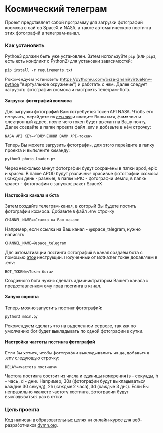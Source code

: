 # Космический телеграм
Проект представляет собой программу для загрузки фотографий космоса с сайтов SpaceX и NASA, а также автоматического постинга этих фотографий в телеграм-канал.

### Как установить

Python3 должен быть уже установлен. 
Затем используйте `pip` (или `pip3`, есть есть конфликт с Python2) для установки зависимостей:
```
pip install -r requirements.txt
```
Рекомендуем установить (https://pythonru.com/baza-znanij/virtualenv-python "виртуальное окружение") и работать с ним.
Далее следует загрузить фотографии космоса и настроить телеграм-бота.

#### Загрузка фотографий космоса
Для загрузки фотографий Вам потребуется токен API NASA. Чтобы его получить, перейдите по [ссылке](https://api.nasa.gov/) и введите Ваши имя, фамилию и электронный адрес, после чего токен будет выслан на Вашу почту.
Далее создайте в папке проекта файл .env и добавьте в нём строчку:
```
NASA_API_KEY=<ПОЛУЧЕННЫЙ ВАМИ API-токен>
```
Теперь Вы можете загрузить фотографии, для этого перейдите в папку проекта и выполните команду:
```
python3 photo_loader.py
```
Через несколько минут фотографии будут сохранены в папки apod, epic и spacex. В папке APOD будут различные красивые фотографии космоса (каждый день - разные), в папке EPIC - фотографии Земли, в папке spacex - фотографии с запусков ракет SpaceX

#### Настройка канала и  бота
Затем создайте телеграм-канал, в который Вы будете постить фотографии космоса. 
Добавьте в файл .env строчку
```
CHANNEL_NAME=<Ссылка на Ваш канал>
```
Например, если ссылка на Ваш канал - @space_telegram, нужно написать
```
CHANNEL_NAME=@space_telegram
```
Для автоматизации постинга фотографий в канал создаём бота c помощью [этой](https://botcreators.ru/blog/botfather-instrukciya/) инструкции.  Полученный от BotFather токен добавляем в .env:
```
BOT_TOKEN=<Токен бота>
```
Созданного бота нужно сделать администратором Вашего канала с предоставлением ему прав постинга в канал.

#### Запуск скрипта
Теперь можно запустить постинг фотографий:
```
python3 main.py
```
Рекомендуем сделать это на выделенном сервере, так как по умолчанию бот будет выкладывать по одной фотографии в сутки.

#### Настройка частоты постинга фотографий
Если Вы хотите, чтобы фотографии выкладывались чаще, добавьте в .env следующую строчку:

```
DELAY=<частота постинга>
```
Частота постинга состоит из числа и единицы измерения (s - секунды, h - часы, d - дни). Например, 30s (фотографии будут выкладываться каждые 30 секунд), 2h (каждые 2 часа), 3d (каждые 3 дня).
Если Вы неправильно укажете частоту постинга, фотографии будут выкладываться раз в сутки.

### Цель проекта

Код написан в образовательных целях на онлайн-курсе для веб-разработчиков [dvmn.org](https://dvmn.org/).
